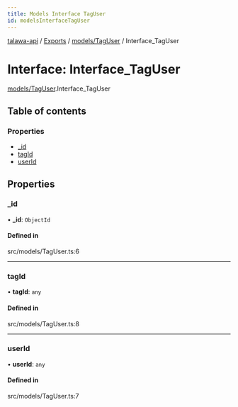 ```yaml
---
title: Models Interface TagUser
id: modelsInterfaceTagUser
---
```

[talawa-api](../README.md) / [Exports](../modules.md) / [models/TagUser](../modules/models_TagUser.md) / Interface\_TagUser

# Interface: Interface\_TagUser

[models/TagUser](../modules/models_TagUser.md).Interface_TagUser

## Table of contents

### Properties

- [\_id](models_TagUser.Interface_TagUser.md#_id)
- [tagId](models_TagUser.Interface_TagUser.md#tagid)
- [userId](models_TagUser.Interface_TagUser.md#userid)

## Properties

### \_id

• **\_id**: `ObjectId`

#### Defined in

src/models/TagUser.ts:6

___

### tagId

• **tagId**: `any`

#### Defined in

src/models/TagUser.ts:8

___

### userId

• **userId**: `any`

#### Defined in

src/models/TagUser.ts:7
